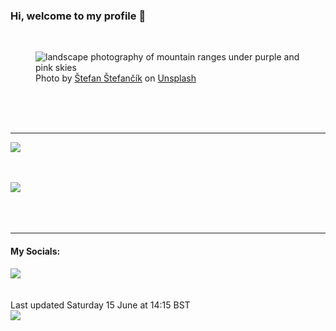 <h3>Hi, welcome to my profile 👋</h3>

<br />
<figure>
  <img
    src="https://images.unsplash.com/photo-1466854076813-4aa9ac0fc347?crop=entropy&cs=tinysrgb&fit=max&fm=jpg&ixid=M3wyNzQ3MDB8MHwxfHJhbmRvbXx8fHx8fHx8fDE3MTg0NTQyNjZ8&ixlib=rb-4.0.3&q=80&w=1080&auto=format"
    alt="landscape photography of mountain ranges under purple and pink skies" 
  />
  <figcaption>Photo by <a
    href="https://unsplash.com/@cikstefan?utm_source=Profile%20readme&utm_medium=referral">Štefan Štefančík</a> on <a
    href="https://unsplash.com/?utm_source=Profile%20readme&utm_medium=referral">Unsplash</a></figcaption>
</figure>




  <br /><br /><br />

<hr />
<img
  src="https://github-readme-stats.vercel.app/api?username=shanelucy&show_icons=true&theme=calm"
/>
<br /><br /><br />

<img 
  src="https://github-readme-stats.vercel.app/api/top-langs/?username=shanelucy&theme=calm"
/>
<br /><br /><br /><br />
<hr />
<h4>My Socials:</h4>
<a href="https://uk.linkedin.com/in/shane-lucy-4735b616a">
  <img
    src="https://img.shields.io/badge/linkedin%20-%230077B5.svg?&style=for-the-badge&logo=linkedin&logoColor=white"
  />
</a>
<br /><br /><br />
Last updated Saturday 15 June at 14:15 BST
<br />
<img
  src="https://github.com/ShaneLucy/ShaneLucy/workflows/README%20build/badge.svg"
/>
